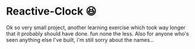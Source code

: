 Reactive-Clock :laughing:
===

Ok so very small project, another learning exercise which took way longer
that it probably should have done. fun none the less.
Also for anyone who's seen anything else I've built, i'm still sorry about
the names...
